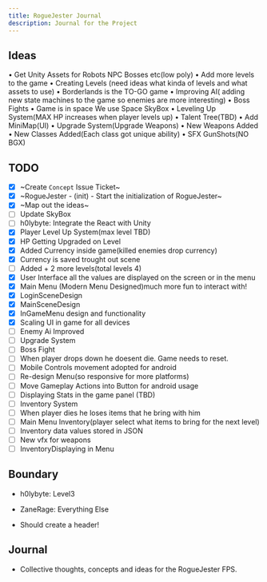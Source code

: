 ```yaml
---
title: RogueJester Journal
description: Journal for the Project
---
```

## Ideas

• Get Unity Assets for Robots NPC Bosses etc(low poly)
• Add more levels to the game
• Creating Levels (need ideas what kinda of levels and what assets to use)
• Borderlands is the TO-GO game
• Improving AI( adding new state machines to the game so enemies are more interesting)
• Boss Fights
• Game is in space We use Space SkyBox
• Leveling Up System(MAX HP increases when player levels up)
• Talent Tree(TBD)
• Add MiniMap(UI)
• Upgrade System(Upgrade Weapons)
• New Weapons Added
• New Classes Added(Each class got unique ability)
• SFX GunShots(NO BGX)

## TODO

- [x] ~Create `Concept` Issue Ticket~
- [x] ~RogueJester - (init) - Start the initialization of RogueJester~
- [x] ~Map out the ideas~
- [ ] Update SkyBox
- [ ] h0lybyte: Integrate the React with Unity
- [x] Player Level Up System(max level TBD)
- [x] HP Getting Upgraded on Level
- [x] Added Currency inside game(killed enemies drop currency)
- [x] Currency is saved trought out scene
- [ ] Added + 2 more levels(total levels 4)
- [x] User Interface all the values are displayed on the screen or in the menu
- [x] Main Menu (Modern Menu Designed)much more fun to interact with!
- [x] LoginSceneDesign
- [x] MainSceneDesign
- [x] InGameMenu design and functionality
- [x] Scaling UI in game for all devices
- [ ] Enemy Ai Improved
- [ ] Upgrade System
- [ ] Boss Fight
- [ ] When player drops down he doesent die. Game needs to reset.
- [ ] Mobile Controls movement adopted for android
- [ ] Re-design Menu(so responsive for more platforms)
- [ ] Move Gameplay Actions into Button for android usage
- [ ] Displaying Stats in the game panel (TBD)
- [ ] Inventory System
- [ ] When player dies he loses items that he bring with him
- [ ] Main Menu Inventory(player select what items to bring for the next level)
- [ ] Inventory data values stored in JSON
- [ ] New vfx for weapons
- [ ] InventoryDisplaying in Menu

## Boundary

- h0lybyte: Level3
- ZaneRage: Everything Else

- Should create a header!

## Journal

- Collective thoughts, concepts and ideas for the RogueJester FPS.
